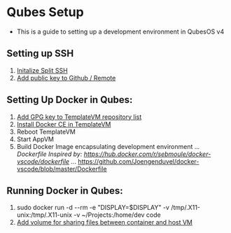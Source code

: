 # Qubes Setup
* This is a guide to setting up a development environment in QubesOS v4

## Setting up SSH
1. [Initalize Split SSH](https://deniszanin.com/using-split-ssh-gpg-in-qubes-os/)
2. [Add public key to Github / Remote](https://help.github.com/articles/adding-a-new-ssh-key-to-your-github-account/) 

## Setting Up Docker in Qubes: 
1. [Add GPG key to TemplateVM repository list](https://www.qubes-os.org/doc/multimedia/)
2. [Install Docker CE in TemplateVM](https://docs.docker.com/install/linux/docker-ce/debian/#set-up-the-repository)
3. Reboot TemplateVM
4. Start AppVM
5. Build Docker Image encapsulating development environment
..*. Dockerfile Inspired by: https://hub.docker.com/r/sebmoule/docker-vscode/dockerfile
..*. https://github.com/Joengenduvel/docker-vscode/blob/master/Dockerfile

## Running Docker in Qubes:
1. sudo docker run -d --rm -e "DISPLAY=$DISPLAY" -v /tmp/.X11-unix:/tmp/.X11-unix -v ~/Projects:/home/dev code
2. [Add volume for sharing files between container and host VM](https://www.digitalocean.com/community/tutorials/how-to-share-data-between-the-docker-container-and-the-host)

